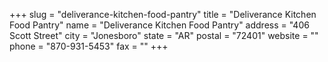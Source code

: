 +++
slug = "deliverance-kitchen-food-pantry"
title = "Deliverance Kitchen Food Pantry"
name = "Deliverance Kitchen Food Pantry"
address = "406 Scott Street"
city = "Jonesboro"
state = "AR"
postal = "72401"
website = ""
phone = "870-931-5453"
fax = ""
+++
